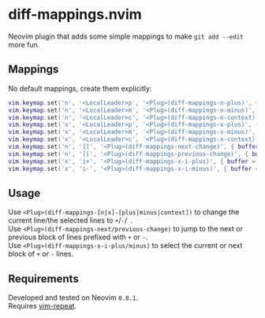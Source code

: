# diff-mappings.nvim
Neovim plugin that adds some simple mappings to make `git add --edit` more fun.

## Mappings
No default mappings, create them explicitly:
```lua
vim.keymap.set('n', '<LocalLeader>p', '<Plug>(diff-mappings-n-plus)', { buffer = true })
vim.keymap.set('n', '<LocalLeader>m', '<Plug>(diff-mappings-n-minus)', { buffer = true })
vim.keymap.set('n', '<LocalLeader>c', '<Plug>(diff-mappings-n-context)', { buffer = true })
vim.keymap.set('x', '<LocalLeader>p', '<Plug>(diff-mappings-x-plus)', { buffer = true })
vim.keymap.set('x', '<LocalLeader>m', '<Plug>(diff-mappings-x-minus)', { buffer = true })
vim.keymap.set('x', '<LocalLeader>c', '<Plug>(diff-mappings-x-context)', { buffer = true })
vim.keymap.set('n', ']]', '<Plug>(diff-mappings-next-change)', { buffer = true })
vim.keymap.set('n', '[[', '<Plug>(diff-mappings-previous-change)', { buffer = true })
vim.keymap.set('x', 'i+', '<Plug>(diff-mappings-x-i-plus)', { buffer = true })
vim.keymap.set('x', 'i-', '<Plug>(diff-mappings-x-i-minus)', { buffer = true })
```

## Usage
Use `<Plug>(diff-mappings-[n|x]-[plus|minus|context])` to change the current line/the selected lines to `+`/`-`/` `.  
Use `<Plug>(diff-mappings-next/previous-change)` to jump to the next or previous block of lines prefixed with `+` or `-`.  
Use `<Plug>(diff-mappings-x-i-plus/minus)` to select the current or next block of `+` or `-` lines.

## Requirements
Developed and tested on Neovim `0.8.1`.  
Requires [vim-repeat](https://github.com/tpope/vim-repeat).
